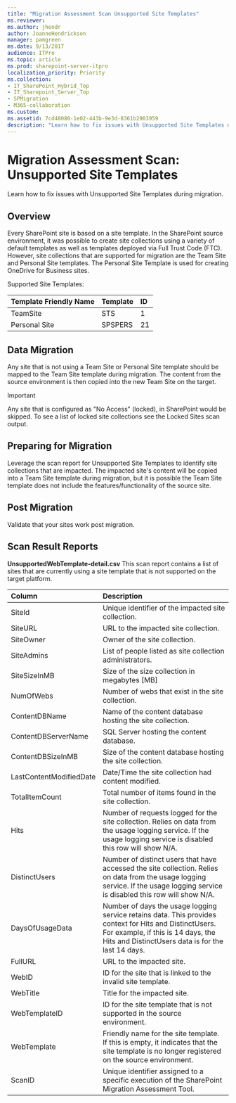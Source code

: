 ```yaml
---
title: "Migration Assessment Scan Unsupported Site Templates"
ms.reviewer: 
ms.author: jhendr
author: JoanneHendrickson
manager: pamgreen
ms.date: 9/13/2017
audience: ITPro
ms.topic: article
ms.prod: sharepoint-server-itpro
localization_priority: Priority
ms.collection:
- IT_SharePoint_Hybrid_Top
- IT_Sharepoint_Server_Top
- SPMigration
- M365-collaboration
ms.custom:
ms.assetid: 7cd48080-1e02-443b-9e3d-8361b2903959
description: "Learn how to fix issues with Unsupported Site Templates during migration."
---
```


# Migration Assessment Scan: Unsupported Site Templates

Learn how to fix issues with Unsupported Site Templates during migration.
  
## Overview

Every SharePoint site is based on a site template. In the SharePoint source environment, it was possible to create site collections using a variety of default templates as well as templates deployed via Full Trust Code (FTC). However, site collections that are supported for migration are the Team Site and Personal Site templates. The Personal Site Template is used for creating OneDrive for Business sites.
  
Supported Site Templates:
  
|**Template Friendly Name**|**Template**|**ID**|
|:-----|:-----|:-----|
|TeamSite  <br/> |STS  <br/> |1  <br/> |
|Personal Site  <br/> |SPSPERS  <br/> |21  <br/> |
   
## Data Migration

Any site that is not using a Team Site or Personal Site template should be mapped to the Team Site template during migration. The content from the source environment is then copied into the new Team Site on the target.
  
> [!IMPORTANT]
> Any site that is configured as "No Access" (locked), in SharePoint would be skipped. To see a list of locked site collections see the Locked Sites scan output. 
  
## Preparing for Migration

Leverage the scan report for Unsupported Site Templates to identify site collections that are impacted. The impacted site's content will be copied into a Team Site template during migration, but it is possible the Team Site template does not include the features/functionality of the source site.
  
## Post Migration

Validate that your sites work post migration.
  
## Scan Result Reports

 **UnsupportedWebTemplate-detail.csv** This scan report contains a list of sites that are currently using a site template that is not supported on the target platform. 
  
|**Column**|**Description**|
|:-----|:-----|
|SiteId  <br/> |Unique identifier of the impacted site collection.  <br/> |
|SiteURL  <br/> |URL to the impacted site collection.  <br/> |
|SiteOwner  <br/> |Owner of the site collection.  <br/> |
|SiteAdmins  <br/> |List of people listed as site collection administrators.  <br/> |
|SiteSizeInMB  <br/> |Size of the size collection in megabytes [MB]  <br/> |
|NumOfWebs  <br/> |Number of webs that exist in the site collection.  <br/> |
|ContentDBName  <br/> |Name of the content database hosting the site collection.  <br/> |
|ContentDBServerName  <br/> |SQL Server hosting the content database.  <br/> |
|ContentDBSizeInMB  <br/> |Size of the content database hosting the site collection.  <br/> |
|LastContentModifiedDate  <br/> |Date/Time the site collection had content modified.  <br/> |
|TotalItemCount  <br/> |Total number of items found in the site collection.  <br/> |
|Hits  <br/> |Number of requests logged for the site collection. Relies on data from the usage logging service. If the usage logging service is disabled this row will show N/A.  <br/> |
|DistinctUsers  <br/> |Number of distinct users that have accessed the site collection. Relies on data from the usage logging service. If the usage logging service is disabled this row will show N/A.  <br/> |
|DaysOfUsageData  <br/> |Number of days the usage logging service retains data. This provides context for Hits and DistinctUsers. For example, if this is 14 days, the Hits and DistinctUsers data is for the last 14 days.  <br/> |
|FullURL  <br/> |URL to the impacted site.  <br/> |
|WebID  <br/> |ID for the site that is linked to the invalid site template.  <br/> |
|WebTitle  <br/> |Title for the impacted site.  <br/> |
|WebTemplateID  <br/> |ID for the site template that is not supported in the source environment.  <br/> |
|WebTemplate  <br/> |Friendly name for the site template. If this is empty, it indicates that the site template is no longer registered on the source environment.  <br/> |
|ScanID  <br/> |Unique identifier assigned to a specific execution of the SharePoint Migration Assessment Tool.  <br/> |
   

